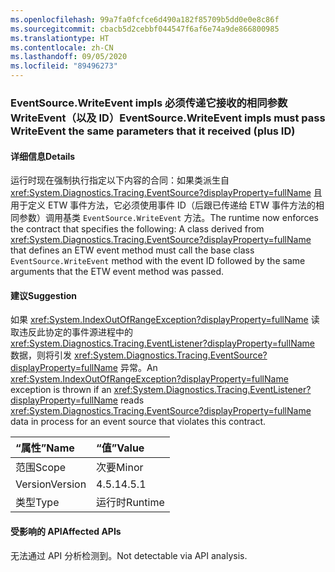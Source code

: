 ```yaml
---
ms.openlocfilehash: 99a7fa0fcfce6d490a182f85709b5dd0e0e8c86f
ms.sourcegitcommit: cbacb5d2cebbf044547f6af6e74a9de866800985
ms.translationtype: HT
ms.contentlocale: zh-CN
ms.lasthandoff: 09/05/2020
ms.locfileid: "89496273"
---
```

### <a name="eventsourcewriteevent-impls-must-pass-writeevent-the-same-parameters-that-it-received-plus-id"></a><span data-ttu-id="a80bb-101">EventSource.WriteEvent impls 必须传递它接收的相同参数 WriteEvent（以及 ID）</span><span class="sxs-lookup"><span data-stu-id="a80bb-101">EventSource.WriteEvent impls must pass WriteEvent the same parameters that it received (plus ID)</span></span>

#### <a name="details"></a><span data-ttu-id="a80bb-102">详细信息</span><span class="sxs-lookup"><span data-stu-id="a80bb-102">Details</span></span>

<span data-ttu-id="a80bb-103">运行时现在强制执行指定以下内容的合同：如果类派生自 <xref:System.Diagnostics.Tracing.EventSource?displayProperty=fullName> 且用于定义 ETW 事件方法，它必须使用事件 ID（后跟已传递给 ETW 事件方法的相同参数）调用基类 <code>EventSource.WriteEvent</code> 方法。</span><span class="sxs-lookup"><span data-stu-id="a80bb-103">The runtime now enforces the contract that specifies the following: A class derived from <xref:System.Diagnostics.Tracing.EventSource?displayProperty=fullName> that defines an ETW event method must call the base class <code>EventSource.WriteEvent</code> method with the event ID followed by the same arguments that the ETW event method was passed.</span></span>

#### <a name="suggestion"></a><span data-ttu-id="a80bb-104">建议</span><span class="sxs-lookup"><span data-stu-id="a80bb-104">Suggestion</span></span>

<span data-ttu-id="a80bb-105">如果 <xref:System.IndexOutOfRangeException?displayProperty=fullName> 读取违反此协定的事件源进程中的 <xref:System.Diagnostics.Tracing.EventListener?displayProperty=fullName> 数据，则将引发 <xref:System.Diagnostics.Tracing.EventSource?displayProperty=fullName> 异常。</span><span class="sxs-lookup"><span data-stu-id="a80bb-105">An <xref:System.IndexOutOfRangeException?displayProperty=fullName> exception is thrown if an <xref:System.Diagnostics.Tracing.EventListener?displayProperty=fullName> reads <xref:System.Diagnostics.Tracing.EventSource?displayProperty=fullName> data in process for an event source that violates this contract.</span></span>

| <span data-ttu-id="a80bb-106">“属性”</span><span class="sxs-lookup"><span data-stu-id="a80bb-106">Name</span></span>    | <span data-ttu-id="a80bb-107">“值”</span><span class="sxs-lookup"><span data-stu-id="a80bb-107">Value</span></span>       |
|:--------|:------------|
| <span data-ttu-id="a80bb-108">范围</span><span class="sxs-lookup"><span data-stu-id="a80bb-108">Scope</span></span>   |<span data-ttu-id="a80bb-109">次要</span><span class="sxs-lookup"><span data-stu-id="a80bb-109">Minor</span></span>|
|<span data-ttu-id="a80bb-110">Version</span><span class="sxs-lookup"><span data-stu-id="a80bb-110">Version</span></span>|<span data-ttu-id="a80bb-111">4.5.1</span><span class="sxs-lookup"><span data-stu-id="a80bb-111">4.5.1</span></span>|
|<span data-ttu-id="a80bb-112">类型</span><span class="sxs-lookup"><span data-stu-id="a80bb-112">Type</span></span>|<span data-ttu-id="a80bb-113">运行时</span><span class="sxs-lookup"><span data-stu-id="a80bb-113">Runtime</span></span>|

#### <a name="affected-apis"></a><span data-ttu-id="a80bb-114">受影响的 API</span><span class="sxs-lookup"><span data-stu-id="a80bb-114">Affected APIs</span></span>

<span data-ttu-id="a80bb-115">无法通过 API 分析检测到。</span><span class="sxs-lookup"><span data-stu-id="a80bb-115">Not detectable via API analysis.</span></span>

<!--

#### Affected APIs

Not detectable via API analysis.

-->
